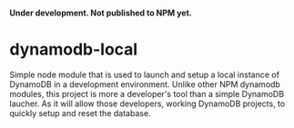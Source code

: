 #### Under development. Not published to NPM yet.

# dynamodb-local

Simple node module that is used to launch and setup a local instance of 
DynamoDB in a development environment. Unlike other NPM dynamodb modules, this
project is more a developer's tool than a simple DynamoDB laucher. As it will
allow those developers, working DynamoDB projects, to quickly setup and reset 
the database.


